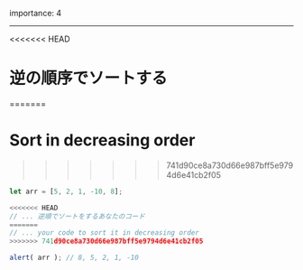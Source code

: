 importance: 4

---

<<<<<<< HEAD
# 逆の順序でソートする
=======
# Sort in decreasing order
>>>>>>> 741d90ce8a730d66e987bff5e9794d6e41cb2f05

```js
let arr = [5, 2, 1, -10, 8];

<<<<<<< HEAD
// ... 逆順でソートをするあなたのコード
=======
// ... your code to sort it in decreasing order
>>>>>>> 741d90ce8a730d66e987bff5e9794d6e41cb2f05

alert( arr ); // 8, 5, 2, 1, -10
```

